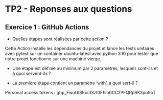# TP2 - Reponses aux questions

## Exercice 1 : GitHub Actions

- Quelles étapes sont réalisées par cette action ?

Cette Action installe les dependances du projet et lance les tests unitaires avec pytest sur un container ubuntu-latest avec python 3.10 pour tester que notre projet fonctionne sur une machine vierge.

- Une étape est définie au minimum par 2 paramètres, lesquels sont-ils
  et à quoi servent-ils ?

- La première étape contient un paramètre ‘with’, a quoi sert-il ?

Personal access tokens : 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
